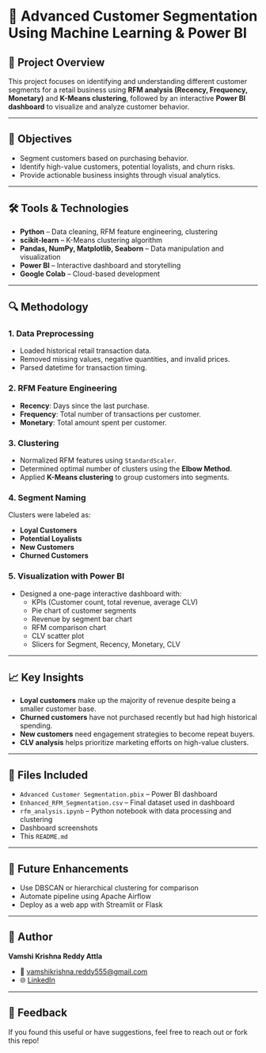 # 🧠 Advanced Customer Segmentation Using Machine Learning & Power BI

## 📌 Project Overview
This project focuses on identifying and understanding different customer segments for a retail business using **RFM analysis (Recency, Frequency, Monetary)** and **K-Means clustering**, followed by an interactive **Power BI dashboard** to visualize and analyze customer behavior.

---

## 🎯 Objectives
- Segment customers based on purchasing behavior.
- Identify high-value customers, potential loyalists, and churn risks.
- Provide actionable business insights through visual analytics.

---

## 🛠️ Tools & Technologies
- **Python** – Data cleaning, RFM feature engineering, clustering
- **scikit-learn** – K-Means clustering algorithm
- **Pandas, NumPy, Matplotlib, Seaborn** – Data manipulation and visualization
- **Power BI** – Interactive dashboard and storytelling
- **Google Colab** – Cloud-based development

---

## 🔍 Methodology

### 1. Data Preprocessing
- Loaded historical retail transaction data.
- Removed missing values, negative quantities, and invalid prices.
- Parsed datetime for transaction timing.

### 2. RFM Feature Engineering
- **Recency**: Days since the last purchase.
- **Frequency**: Total number of transactions per customer.
- **Monetary**: Total amount spent per customer.

### 3. Clustering
- Normalized RFM features using `StandardScaler`.
- Determined optimal number of clusters using the **Elbow Method**.
- Applied **K-Means clustering** to group customers into segments.

### 4. Segment Naming
Clusters were labeled as:
- **Loyal Customers**
- **Potential Loyalists**
- **New Customers**
- **Churned Customers**

### 5. Visualization with Power BI
- Designed a one-page interactive dashboard with:
  - KPIs (Customer count, total revenue, average CLV)
  - Pie chart of customer segments
  - Revenue by segment bar chart
  - RFM comparison chart
  - CLV scatter plot
  - Slicers for Segment, Recency, Monetary, CLV

---

## 📈 Key Insights
- **Loyal customers** make up the majority of revenue despite being a smaller customer base.
- **Churned customers** have not purchased recently but had high historical spending.
- **New customers** need engagement strategies to become repeat buyers.
- **CLV analysis** helps prioritize marketing efforts on high-value clusters.

---

## 📁 Files Included
- `Advanced Customer Segmentation.pbix` – Power BI dashboard
- `Enhanced_RFM_Segmentation.csv` – Final dataset used in dashboard
- `rfm_analysis.ipynb` – Python notebook with data processing and clustering
- Dashboard screenshots
- This `README.md`

---

## 🚀 Future Enhancements
- Use DBSCAN or hierarchical clustering for comparison
- Automate pipeline using Apache Airflow
- Deploy as a web app with Streamlit or Flask

---

## 👤 Author
**Vamshi Krishna Reddy Attla**  
- 📧 vamshikrishna.reddy555@gmail.com  
- 🌐 [LinkedIn](https://www.linkedin.com/in/vamsikrishna11/)

---

## 💬 Feedback
If you found this useful or have suggestions, feel free to reach out or fork this repo!
